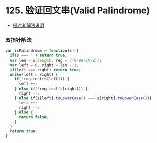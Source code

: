# 125. 验证回文串(Valid Palindrome)

* [描述和解法说明](https://www.yuque.com/tokido/xquvcp/lyg0sz)

### 双指针解法
```js
var isPalindrome = function(s) {
  if(s === '') return true;
  var len = s.length, reg = /[0-9a-zA-Z]/;
  var left = 0, right = len - 1;
  if(left === right) return true;
  while(left < right) {
    if(!reg.test(s[left])) {
      left ++;
    } else if(!reg.test(s[right])) {
      right --;
    } else if(s[left].toLowerCase() === s[right].toLowerCase()){
      left ++;
      right --;
    } else {
      return false;
    }
  }
  return true;
}
```